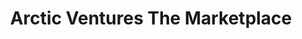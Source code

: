 ---
title: "Arctic Ventures The Marketplace"
url: /iqaluit/arctic-ventures-the-marketplace/
shop: convenience
---